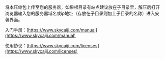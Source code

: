 将本压缩包上传至您的服务器，如果根目录有站点建议放在子目录里，解压后打开浏览器输入您的服务器域名或ip地址（存放在子目录则加上子目录的名称）进入安装界面。


入门手册：[https://www.skycaiji.com/manual](https://www.skycaiji.com/manual)

使用协议：[https://www.skycaiji.com/licenses](https://www.skycaiji.com/licenses)